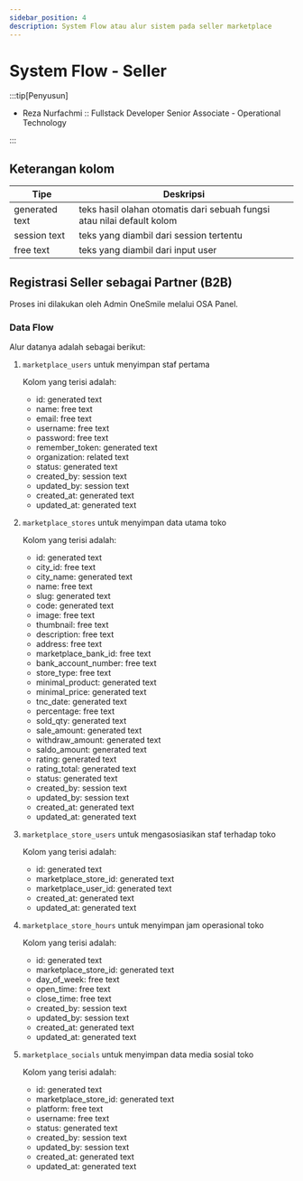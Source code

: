 ```yaml
---
sidebar_position: 4
description: System Flow atau alur sistem pada seller marketplace
---
```


# System Flow - Seller

:::tip[Penyusun]

- Reza Nurfachmi :: Fullstack Developer Senior Associate - Operational Technology

:::

## Keterangan kolom

| Tipe           | Deskripsi                                                              |
| -------------- | ---------------------------------------------------------------------- |
| generated text | teks hasil olahan otomatis dari sebuah fungsi atau nilai default kolom |
| session text   | teks yang diambil dari session tertentu                                |
| free text      | teks yang diambil dari input user                                      |

## Registrasi Seller sebagai Partner (B2B)

Proses ini dilakukan oleh Admin OneSmile melalui OSA Panel.

### Data Flow

Alur datanya adalah sebagai berikut:

1. `marketplace_users` untuk menyimpan staf pertama

   Kolom yang terisi adalah:

   - id: generated text
   - name: free text
   - email: free text
   - username: free text
   - password: free text
   - remember_token: generated text
   - organization: related text
   - status: generated text
   - created_by: session text
   - updated_by: session text
   - created_at: generated text
   - updated_at: generated text

1. `marketplace_stores` untuk menyimpan data utama toko

   Kolom yang terisi adalah:

   - id: generated text
   - city_id: free text
   - city_name: generated text
   - name: free text
   - slug: generated text
   - code: generated text
   - image: free text
   - thumbnail: free text
   - description: free text
   - address: free text
   - marketplace_bank_id: free text
   - bank_account_number: free text
   - store_type: free text
   - minimal_product: generated text
   - minimal_price: generated text
   - tnc_date: generated text
   - percentage: free text
   - sold_qty: generated text
   - sale_amount: generated text
   - withdraw_amount: generated text
   - saldo_amount: generated text
   - rating: generated text
   - rating_total: generated text
   - status: generated text
   - created_by: session text
   - updated_by: session text
   - created_at: generated text
   - updated_at: generated text

1. `marketplace_store_users` untuk mengasosiasikan staf terhadap toko

   Kolom yang terisi adalah:

   - id: generated text
   - marketplace_store_id: generated text
   - marketplace_user_id: generated text
   - created_at: generated text
   - updated_at: generated text

1. `marketplace_store_hours` untuk menyimpan jam operasional toko

   Kolom yang terisi adalah:

   - id: generated text
   - marketplace_store_id: generated text
   - day_of_week: free text
   - open_time: free text
   - close_time: free text
   - created_by: session text
   - updated_by: session text
   - created_at: generated text
   - updated_at: generated text

1. `marketplace_socials` untuk menyimpan data media sosial toko

   Kolom yang terisi adalah:

   - id: generated text
   - marketplace_store_id: generated text
   - platform: free text
   - username: free text
   - status: generated text
   - created_by: session text
   - updated_by: session text
   - created_at: generated text
   - updated_at: generated text

